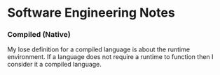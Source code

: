 # Software Engineering Notes

### Compiled (Native)

My lose definition for a compiled language is about the runtime environment. If a language does not require a runtime to function then I consider it a compiled language.
